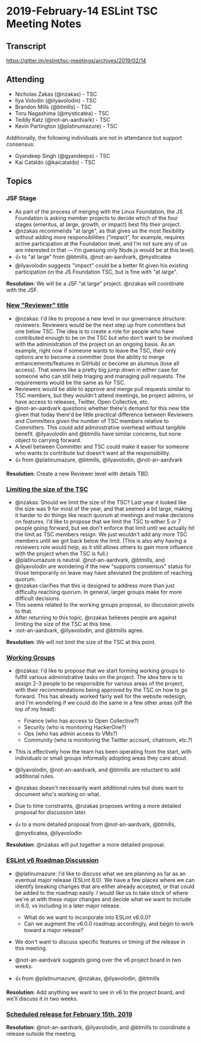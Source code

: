 # 2019-February-14 ESLint TSC Meeting Notes

## Transcript

https://gitter.im/eslint/tsc-meetings/archives/2019/02/14

## Attending

* Nicholas Zakas (@nzakas) - TSC
* Ilya Volodin (@ilyavolodin) - TSC
* Brandon Mills (@btmills) - TSC
* Toru Nagashima (@mysticatea) - TSC
* Teddy Katz (@not-an-aardvark) - TSC
* Kevin Partington (@platinumazure) - TSC

Additionally, the following individuals are not in attendance but support consensus:

* Gyandeep Singh (@gyandeeps) - TSC
* Kai Cataldo (@kaicataldo) - TSC

## Topics

### JSF Stage

* As part of the process of merging with the Linux Foundation, the JS Foundation is asking member projects to decide which of the four stages (emeritus, at large, growth, or impact) best fits their project.
* @nzakas recommends "at large", as that gives us the most flexibility without adding more responsibilities (“impact”, for example, requires active participation at the Foundation level, and I’m not sure any of us are interested in that — I’m guessing only Node.js would be at this level).
* :+1: to "at large" from @btmills, @not-an-aardvark, @mysticatea
* @ilyavolodin suggests "impact" could be a better fit given his existing participation on the JS Foundation TSC, but is fine with "at large".

**Resolution**: We will be a JSF "at large" project. @nzakas will coordinate with the JSF.

### [New "Reviewer" title](https://github.com/eslint/tsc-meetings/issues/118#issuecomment-463235118)

* @nzakas: I'd like to propose a new level in our governance structure: reviewers. Reviewers would be the next step up from committers but one below TSC. The idea is to create a role for people who have contributed enough to be on the TSC but who don't want to be involved with the administration of the project on an ongoing basis. As an example, right now if someone wants to leave the TSC, their only options are to become a committer (lose the ability to merge enhancements/features in GitHub) or become an alumnus (lose all access). That seems like a pretty big jump down in either case for someone who can still help triaging and managing pull requests. The requirements would be the same as for TSC.
* Reviewers would be able to approve and merge pull requests similar to TSC members, but they wouldn't attend meetings, be project admins, or have access to releases, Twitter, Open Collective, etc.
* @not-an-aardvark questions whether there's demand for this new title given that today there'd be little practical difference between Reviewers and Committers given the number of TSC members relative to Committers. This could add administrative overhead without tangible benefit. @ilyavolodin and @btmills have similar concerns, but none object to carrying forward.
* A level between Committer and TSC could make it easier for someone who wants to contribute but doesn't want all the responsibility.
* :+1: from @platinumazure, @btmills, @ilyavolodin, @not-an-aardvark

**Resolution**: Create a new Reviewer level with details TBD.

### [Limiting the size of the TSC](https://github.com/eslint/tsc-meetings/issues/118#issuecomment-463235118)

* @nzakas: Should we limit the size of the TSC? Last year it looked like the size was 9 for most of the year, and that seemed a bit large, making it harder to do things like reach quorum at meetings and make decisions on features. I'd like to propose that we limit the TSC to either 5 or 7 people going forward, but we don't enforce that limit until we actually hit the limit as TSC members resign. We just wouldn't add any more TSC members until we got back below the limit. (This is also why having a reviewers role would help, as it still allows others to gain more influence with the project when the TSC is full.)
* @platinumazure is neutral. @not-an-aardvark, @btmills, and @ilyavolodin are wondering if the new "supports consensus" status for those temporarily on leave may have alleviated the problem of reaching quorum.
* @nzakas clarifies that this is designed to address more than just difficulty reaching quorum. In general, larger groups make for more difficult decisions.
* This seems related to the working groups proposal, so discussion pivots to that.
* After returning to this topic, @nzakas believes people are against limiting the size of the TSC at this time.
* :not-an-aardvark, @ilyavolodin, and @btmills agree.

**Resolution**: We will not limit the size of the TSC at this point.

### [Working Groups](https://github.com/eslint/tsc-meetings/issues/118#issuecomment-463235118)

* @nzakas: I'd like to propose that we start forming working groups to fulfill various administrative tasks on the project. The idea here is to assign 2-3 people to be responsible for various areas of the project, with their recommendations being approved by the TSC on how to go forward. This has already worked fairly well for the website redesign, and I'm wondering if we could do the same in a few other areas (off the top of my head):

    * Finance (who has access to Open Collective?)
    * Security (who is monitoring HackerOne?)
    * Ops (who has admin access to VMs?)
    * Community (who is monitoring the Twitter account, chatroom, etc.?)

* This is effectively how the team has been operating from the start, with individuals or small groups informally adopting areas they care about.
* @ilyavolodin, @not-an-aardvark, and @btmills are reluctant to add additional rules.
* @nzakas doesn't necessarily want additional rules but does want to document who's working on what.
* Due to time constraints, @nzakas proposes writing a more detailed proposal for discussion later.
* :+1: to a more detailed proposal from @not-an-aardvark, @btmills, @mysticatea, @ilyavolodin

**Resolution**: @nzakas will put together a more detailed proposal.

### [ESLint v6 Roadmap Discussion](https://github.com/eslint/tsc-meetings/issues/118#issuecomment-460813808)

* @platinumazure: I'd like to discuss what we are planning as far as an eventual major release (ESLint 6.0). We have a few places where we can identify breaking changes that are either already accepted, or that could be added to the roadmap easily. I would like us to take stock of where we're at with these major changes and decide what we want to include in 6.0, vs including in a later major release.

    * What do we want to incorporate into ESLint v6.0.0?
    * Can we augment the v6.0.0 roadmap accordingly, and begin to work toward a major release?

* We don't want to discuss specific features or timing of the release in this meeting.
* @not-an-aardvark suggests going over the v6 project board in two weeks.
* :+1: from @platinumazure, @nzakas, @ilyavolodin, @btmills

**Resolution**: Add anything we want to see in v6 to the project board, and we'll discuss it in two weeks.

### [Scheduled release for February 15th, 2019](https://github.com/eslint/eslint/issues/11353)

**Resolution**: @not-an-aardvark, @ilyavolodin, and @btmills to coordinate a release outside the meeting.
